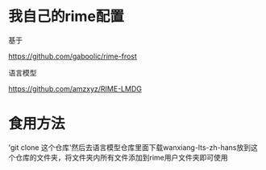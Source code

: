 # 我自己的rime配置
基于

https://github.com/gaboolic/rime-frost



语言模型

https://github.com/amzxyz/RIME-LMDG

# 食用方法
'git clone 这个仓库'然后去语言模型仓库里面下载wanxiang-lts-zh-hans放到这个仓库的文件夹，将文件夹内所有文件添加到rime用户文件夹即可使用